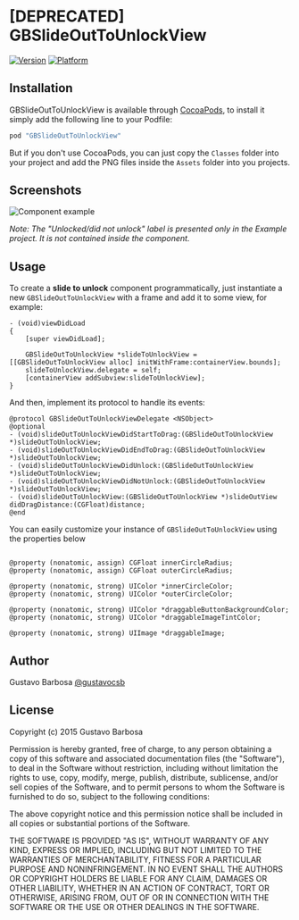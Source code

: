 # [DEPRECATED] GBSlideOutToUnlockView


[![Version](http://cocoapod-badges.herokuapp.com/v/GBSlideOutToUnlockView/badge.png)](http://cocoadocs.org/docsets/GBSlideOutToUnlockView)
[![Platform](http://cocoapod-badges.herokuapp.com/p/GBSlideOutToUnlockView/badge.png)](http://cocoadocs.org/docsets/GBSlideOutToUnlockView)

## Installation

GBSlideOutToUnlockView is available through [CocoaPods](http://cocoapods.org), to install
it simply add the following line to your Podfile:

```ruby
pod "GBSlideOutToUnlockView"
```

But if you don't use CocoaPods, you can just copy the `Classes` folder into your project and add the PNG files inside the `Assets` folder into you projects.

## Screenshots

![Component example](https://raw.github.com/barbosa/GBSlideOutToUnlockView/master/screenshot.gif)

*Note: The "Unlocked/did not unlock" label is presented only in the Example project. It is not contained inside the component.*

## Usage

To create a **slide to unlock** component programmatically, just instantiate a new `GBSlideOutToUnlockView` with a frame and add it to some view, for example:

```objc
- (void)viewDidLoad
{
    [super viewDidLoad];
    
    GBSlideOutToUnlockView *slideToUnlockView = [[GBSlideOutToUnlockView alloc] initWithFrame:containerView.bounds];
    slideToUnlockView.delegate = self;
    [containerView addSubview:slideToUnlockView];
}
```

And then, implement its protocol to handle its events:

```objc
@protocol GBSlideOutToUnlockViewDelegate <NSObject>
@optional
- (void)slideOutToUnlockViewDidStartToDrag:(GBSlideOutToUnlockView *)slideOutToUnlockView;
- (void)slideOutToUnlockViewDidEndToDrag:(GBSlideOutToUnlockView *)slideOutToUnlockView;
- (void)slideOutToUnlockViewDidUnlock:(GBSlideOutToUnlockView *)slideOutToUnlockView;
- (void)slideOutToUnlockViewDidNotUnlock:(GBSlideOutToUnlockView *)slideOutToUnlockView;
- (void)slideOutToUnlockView:(GBSlideOutToUnlockView *)slideOutView didDragDistance:(CGFloat)distance;
@end
```

You can easily customize your instance of `GBSlideOutToUnlockView` using the properties below

```objc

@property (nonatomic, assign) CGFloat innerCircleRadius;
@property (nonatomic, assign) CGFloat outerCircleRadius;

@property (nonatomic, strong) UIColor *innerCircleColor;
@property (nonatomic, strong) UIColor *outerCircleColor;

@property (nonatomic, strong) UIColor *draggableButtonBackgroundColor;
@property (nonatomic, strong) UIColor *draggableImageTintColor;

@property (nonatomic, strong) UIImage *draggableImage;
```

## Author

Gustavo Barbosa [@gustavocsb](http://twitter.com/gustavocsb)

## License

Copyright (c) 2015 Gustavo Barbosa

Permission is hereby granted, free of charge, to any person obtaining a copy
of this software and associated documentation files (the "Software"), to deal
in the Software without restriction, including without limitation the rights
to use, copy, modify, merge, publish, distribute, sublicense, and/or sell
copies of the Software, and to permit persons to whom the Software is
furnished to do so, subject to the following conditions:

The above copyright notice and this permission notice shall be included in
all copies or substantial portions of the Software.

THE SOFTWARE IS PROVIDED "AS IS", WITHOUT WARRANTY OF ANY KIND, EXPRESS OR
IMPLIED, INCLUDING BUT NOT LIMITED TO THE WARRANTIES OF MERCHANTABILITY,
FITNESS FOR A PARTICULAR PURPOSE AND NONINFRINGEMENT. IN NO EVENT SHALL THE
AUTHORS OR COPYRIGHT HOLDERS BE LIABLE FOR ANY CLAIM, DAMAGES OR OTHER
LIABILITY, WHETHER IN AN ACTION OF CONTRACT, TORT OR OTHERWISE, ARISING FROM,
OUT OF OR IN CONNECTION WITH THE SOFTWARE OR THE USE OR OTHER DEALINGS IN
THE SOFTWARE.
